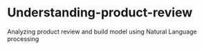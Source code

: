 # Understanding-product-review
Analyzing product review and build model using Natural Language processing
